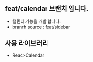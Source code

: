 ## feat/calendar 브랜치 입니다.

- 캘린더 기능을 개발 합니다.<br />
- branch source : feat/sidebar

## 사용 라이브러리

- React-Calendar
